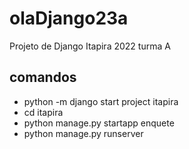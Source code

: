 # olaDjango23a

Projeto de Django Itapira 2022 turma A

## comandos
   - python -m django start project itapira
   - cd itapira
   - python manage.py startapp enquete
   - python manage.py runserver
    
    